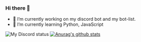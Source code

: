 ### Hi there 👋
- 🔭 I’m currently working on my discord bot and my bot-list.
- 🌱 I’m currently learning Python, JavaScript

![My Discord status](https://img.shields.io/endpoint?label=currently&url=https://dev.discordprofiles.me/api/badge/status/414075055023063040)
[![Anurag's github stats](https://github-readme-stats.vercel.app/api?username=Zaid-maker)](https://github.com/anuraghazra/github-readme-stats)
<!--
**Zaid-maker/Zaid-maker** is a ✨ _special_ ✨ repository because its `README.md` (this file) appears on your GitHub profile.

Here are some ideas to get you started:

- 🔭 I’m currently working on ...
- 🌱 I’m currently learning ...
- 👯 I’m looking to collaborate on ...
- 🤔 I’m looking for help with ...
- 💬 Ask me about ...
- 📫 How to reach me: ...
- 😄 Pronouns: ...
- ⚡ Fun fact: ...
-->
